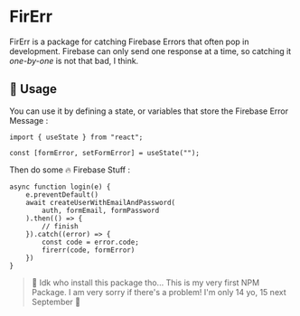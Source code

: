 # FirErr

FirErr is a package for catching Firebase Errors that often pop in development. Firebase can only send one response at a time, so catching it _one-by-one_ is not that bad, I think.

## 🤔 Usage

You can use it by defining a state, or variables that store the Firebase Error Message :

```
import { useState } from "react";

const [formError, setFormError] = useState("");
```

Then do some 🔥 Firebase Stuff :

```
async function login(e) {
    e.preventDefault()
    await createUserWithEmailAndPassword(
        auth, formEmail, formPassword
    ).then(() => {
        // finish
    }).catch((error) => {
        const code = error.code;
        firerr(code, formError)
    })
}
```

> 🥶 Idk who install this package tho... 
> This is my very first NPM Package.
> I am very sorry if there's a problem! I'm only 14 yo, 15 next September 🤧
